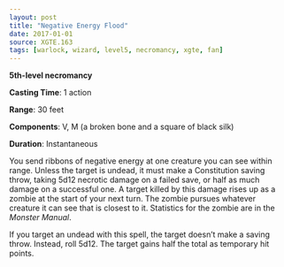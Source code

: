 ```yaml
---
layout: post
title: "Negative Energy Flood"
date: 2017-01-01
source: XGTE.163
tags: [warlock, wizard, level5, necromancy, xgte, fan]
---
```


**5th-level necromancy**

**Casting Time**: 1 action

**Range**: 30 feet

**Components**: V, M (a broken bone and a square of black silk)

**Duration**: Instantaneous

You send ribbons of negative energy at one creature you can see within range. Unless the target is undead, it must make a Constitution saving throw, taking 5d12 necrotic damage on a failed save, or half as much damage on a successful one. A target killed by this damage rises up as a zombie at the start of your next turn. The zombie pursues whatever creature it can see that is closest to it. Statistics for the zombie are in the *Monster Manual*.

If you target an undead with this spell, the target doesn’t make a saving throw. Instead, roll 5d12. The target gains half the total as temporary hit points.
